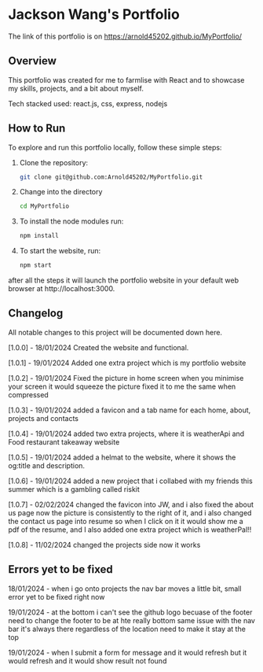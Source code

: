 # Jackson Wang's Portfolio
The link of this portfolio is on https://arnold45202.github.io/MyPortfolio/
## Overview
This portfolio was created for me to farmlise with React and to showcase my skills, projects, and a bit about myself.

Tech stacked used: react.js, css, express, nodejs

## How to Run

To explore and run this portfolio locally, follow these simple steps:

1. Clone the repository:

   ```bash
   git clone git@github.com:Arnold45202/MyPortfolio.git
2. Change into the directory 
   
   ```bash
   cd MyPortfolio
3. To install the node modules run:

   ```bash
   npm install

4. To start the website, run:

   ```bash
   npm start

after all the steps it will launch the portfolio website in your default web browser at http://localhost:3000.

   
## Changelog

All notable changes to this project will be documented down here.

[1.0.0] - 18/01/2024
Created the website and functional.

[1.0.1] - 19/01/2024 
Added one extra project which is my portfolio website

[1.0.2] - 19/01/2024 
Fixed the picture in home screen when you minimise your screen it would squeeze the picture fixed it to me the same when compressed

[1.0.3] - 19/01/2024 
added a favicon and a tab name for each home, about, projects and contacts

[1.0.4] - 19/01/2024
added two extra projects, where it is weatherApi and Food restaurant takeaway website

[1.0.5] - 19/01/2024
added a helmat to the website, where it shows the og:title and description.

[1.0.6] - 19/01/2024
added a new project that i collabed with my friends this summer which is a gambling called riskit

[1.0.7] - 02/02/2024
changed the favicon into JW, and i also fixed the about us page now the picture is consistently to the right of it, and i also changed the contact us page into resume so when I click on it it would show me a pdf of the resume, and I also added one extra project which is weatherPal!!

[1.0.8] - 11/02/2024
changed the projects side now it works 

## Errors yet to be fixed 

18/01/2024 - when i go onto projects the nav bar moves a little bit, small error yet to be fixed right now 

19/01/2024 - at the bottom i can't see the github logo becuase of the footer need to change the footer to be at hte really bottom same issue with the nav bar it's always there regardless of the location need to make it stay at the top

19/01/2024 - when I submit a form for message and it would refresh but it would refresh and it would show result not found 
